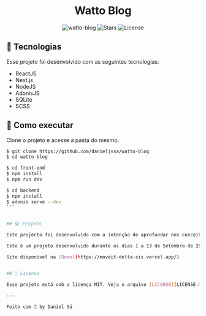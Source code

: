 <h1 align="center">
  Watto Blog
</h1>

<p align="center">
  <img src="https://img.shields.io/static/v1?label=App&message=watto-blog&color=8257E5&labelColor=000000" alt="watto-blog" />
  
  <img src="https://img.shields.io/github/stars/danieljvsa/watto-blog?label=stars&message=MIT&color=8257E5&labelColor=000000" alt="Stars">

  <img  src="https://img.shields.io/static/v1?label=license&message=MIT&color=8257E5&labelColor=000000" alt="License">   
</p>

## 🧪 Tecnologias

Esse projeto foi desenvolvido com as seguintes tecnologias:

- ReactJS
- Next.js
- NodeJS
- AdonisJS
- SQLite
- SCSS

## 🚀 Como executar

Clone o projeto e acesse a pasta do mesmo.

```bash
$ git clone https://github.com/danieljvsa/watto-blog
$ cd watto-blog
```

```bash
$ cd front-end
$ npm install
$ npm run dev
```

````bash
$ cd backend
$ npm install
$ adonis serve --dev
```


## 💻 Projeto

Este projecto foi desenvolvido com a intenção de aprofundar nos conceitos CRUD das aplicações. 

Este é um projeto desenvolvido durante os dias 1 a 13 de Setembro de 2021.

Site disponivel na [Demo](https://moveit-delta-six.vercel.app/)


## 📝 License

Esse projeto está sob a licença MIT. Veja o arquivo [LICENSE](LICENSE.md) para mais detalhes.

---

Feito com 💜 by Daniel Sá 
